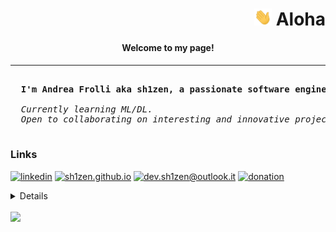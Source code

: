 <h1 align="right"><img src="https://raw.githubusercontent.com/sh1zen/sh1zen/main/assets/aloha.gif" width="28px" alt="👋"> Aloha</h1>

<h4 align="center">Welcome to my page!</h3>

<hr/>

<pre>
  <b>
  I'm Andrea Frolli aka sh1zen, a passionate software engineer.
  </b><i>
  Currently learning ML/DL.
  Open to collaborating on interesting and innovative projects.
  </i>
</pre>

### Links

[![linkedin](https://img.shields.io/badge/andrea_frolli-black?style=for-the-badge&logo=Linkedin)](https://www.linkedin.com/in/andrea-frolli/)
[![sh1zen.github.io](https://img.shields.io/badge/url-sh1zen.github.io-black?style=for-the-badge&logo=Google-Chrome)](https://sh1zen.github.io)
[![dev.sh1zen@outlook.it](https://img.shields.io/badge/dev.sh1zen@outlook.it-black?style=for-the-badge&logo=microsoftoutlook)](mailto:dev.sh1zen@outlook.it)
[![donation](https://img.shields.io/badge/donate-black?style=for-the-badge&logo=paypal)](https://www.paypal.com/donate/?business=dev.sh1zen%40outlook.it&item_name=Thank+you+in+advanced+for+the+kind+donations.+You+will+sustain+me+building+better+software.&currency_code=EUR)


<details>

### Languages

[![PHP](https://img.shields.io/badge/php-black?style=for-the-badge&logo=php)](https://github.com/sh1zen)
[![Rust](https://img.shields.io/badge/rust-black?style=for-the-badge&logo=rust)](https://github.com/sh1zen)
[![JavaScript](https://img.shields.io/badge/javascript-black?style=for-the-badge&logo=javascript)](https://github.com/sh1zen)
[![Python](https://img.shields.io/badge/python-black?style=for-the-badge&logo=python)](https://github.com/sh1zen)
[![C](https://img.shields.io/badge/c-black?style=for-the-badge&logo=c)](https://github.com/sh1zen)
[![Java](https://img.shields.io/badge/java-black?style=for-the-badge&logo=openjdk)](https://github.com/sh1zen)
[![C++](https://img.shields.io/badge/c++-black?style=for-the-badge&logo=cplusplus)](https://github.com/sh1zen)


### Meta-Languages

[![SQL](https://img.shields.io/badge/sql-black?style=for-the-badge&logo=mysql)](https://github.com/sh1zen)
[![Bash](https://img.shields.io/badge/bash-black?style=for-the-badge&logo=gnu-bash&logoColor=white)](https://github.com/sh1zen)
[![HTML5](https://img.shields.io/badge/html5-black?style=for-the-badge&logo=html5)](https://hub.docker.com/u/sh1zen)
[![CSS3](https://img.shields.io/badge/css3-black?style=for-the-badge&logo=css3)](https://hub.docker.com/u/sh1zen)

### ML/DL

[![Pandas](https://img.shields.io/badge/pandas-black?style=for-the-badge&logo=pandas)](https://github.com/sh1zen)
[![NumPy](https://img.shields.io/badge/numpy-black?style=for-the-badge&logo=numpy)](https://github.com/sh1zen)
[![PyTorch](https://img.shields.io/badge/PyTorch-black?style=for-the-badge&logo=PyTorch)](https://github.com/sh1zen)

### Technologies & Frameworks

[![React](https://img.shields.io/badge/react-black?style=for-the-badge&logo=react)](https://github.com/sh1zen)
[![Node.js](https://img.shields.io/badge/Node.js-black?style=for-the-badge&logo=node.js)](https://github.com/sh1zen)
[![WordPress](https://img.shields.io/badge/wordpress-black?style=for-the-badge&logo=wordpress)](https://github.com/sh1zen)
[![Docker](https://img.shields.io/badge/docker-black?style=for-the-badge&logo=docker)](https://hub.docker.com/u/sh1zen)
[![Git](https://img.shields.io/badge/Git-black?style=for-the-badge&logo=git)](https://github.com/sh1zen)

### OS

[![Linux](https://img.shields.io/badge/linux-black?style=for-the-badge&logo=Linux)](https://github.com/sh1zen)
[![Windows](https://img.shields.io/badge/Windows-black?style=for-the-badge&logo=Windows)](https://github.com/sh1zen)
[![Apple](https://img.shields.io/badge/Apple-black?style=for-the-badge&logo=Apple)](https://github.com/sh1zen)

<br/>

<p align="center" style="justify-content:space-evenly; display: flex; flex-direction: row; gap:10px">
  <a href="https://github.com/sh1zen">
    <img height="180em" src="https://github-profile-summary-cards.vercel.app/api/cards/stats?username=sh1zen&theme=calm"/>
    <img height="180em" src="https://github-readme-stats-eight-theta.vercel.app/api/top-langs/?username=sh1zen&layout=compact&langs_count=8&theme=calm"/>
  </a>
</p>
</details>
<br>
<a href="https://github.com/sh1zen">
  <img src="https://komarev.com/ghpvc/?username=sh1zen&color=blue&style=flat)" />
</a>

<!--

- 🔭 I’m currently working on ...
- 🌱 I’m currently learning ...
- 👯 I’m looking to collaborate on ...
- 🤔 I’m looking for help with ...
- 💬 Ask me about ...
- 📫 How to reach me: ...
- 😄 Pronouns: ...
- ⚡ Fun fact: ...
  -->
